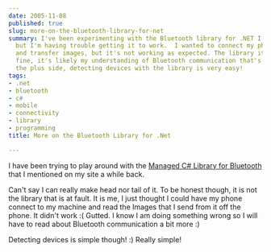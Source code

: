 ```yaml
---
date: 2005-11-08
published: true
slug: more-on-the-bluetooth-library-for-net
summary: I've been experimenting with the Bluetooth library for .NET I mentioned earlier,
  but I'm having trouble getting it to work.  I wanted to connect my phone to my computer
  and transfer images, but it's not working as expected. The library itself seems
  fine, it's likely my understanding of Bluetooth communication that's lacking.  On
  the plus side, detecting devices with the library is very easy!
tags:
- .net
- bluetooth
- c#
- mobile
- connectivity
- library
- programming
title: More on the Bluetooth Library for .Net

---
```

I have been trying to play around with the <a href="http://www.kinlan.co.uk/2005/10/following-my-post-about-lack-of.html">Managed C# Library for Bluetooth</a> that I mentioned on my site a while back.<p />Can't say I can really make head nor tail of it. To be honest though, it is not the library that is at fault. It is me, I just thought I could have my phone connect to my machine and read the Images that I send from it off the phone. It didn't work :( Gutted. I know I am doing something wrong so I will have to read about Bluetooth communication a bit more :)<p />Detecting devices is simple though! :)  Really simple!<p />

